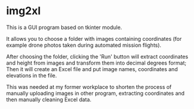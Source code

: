 # img2xl
This is a GUI program based on tkinter module.

It allows you to choose a folder with images containing coordinates (for example drone photos taken during automated mission flights).

After choosing the folder, clicking the 'Run' button will extract coordinates and height from images and transform them into decimal degrees format;
Then it will create an Excel file and put image names, coordinates and elevations in the file.

This was needed at my former workplace to shorten the process of manually uploading images in other program, extracting coordinates and then manually cleaning Excel data.
